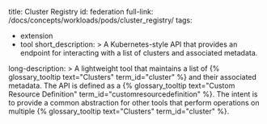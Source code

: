title: Cluster Registry
id: federation
full-link: /docs/concepts/workloads/pods/cluster_registry/
tags:
  - extension
  - tool
short_description: >
   A Kubernetes-style API that provides an endpoint for interacting with a list of clusters and associated metadata.
 
long-description: >
   A lightweight tool that maintains a list of {% glossary_tooltip text="Clusters" term_id="cluster" %} and their associated metadata. The API is defined as a {% glossary_tooltip text="Custom Resource Definition" term_id="customresourcedefinition" %}. The intent is to provide a common abstraction for other tools that perform operations on multiple {% glossary_tooltip text="Clusters" term_id="cluster" %}.

